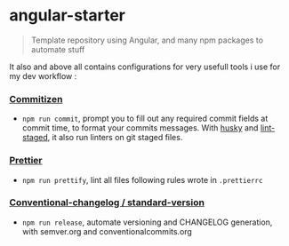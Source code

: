 # angular-starter

> Template repository using Angular, and many npm packages to automate stuff

It also and above all contains configurations for very usefull tools i use for my dev workflow :

### [Commitizen](github.com/commitizen/cz-cli)

* `npm run commit`, prompt you to fill out any required commit fields at commit time, to format your commits messages. With [husky](github.com/typicode/husky) and [lint-staged](github.com/okonet/lint-staged), it also run linters on git staged files.

### [Prettier](github.com/prettier/prettier)

* `npm run prettify`, lint all files following rules wrote in `.prettierrc`

### [Conventional-changelog / standard-version](https://github.com/conventional-changelog/standard-version)

* `npm run release`, automate versioning and CHANGELOG generation, with semver.org and conventionalcommits.org
